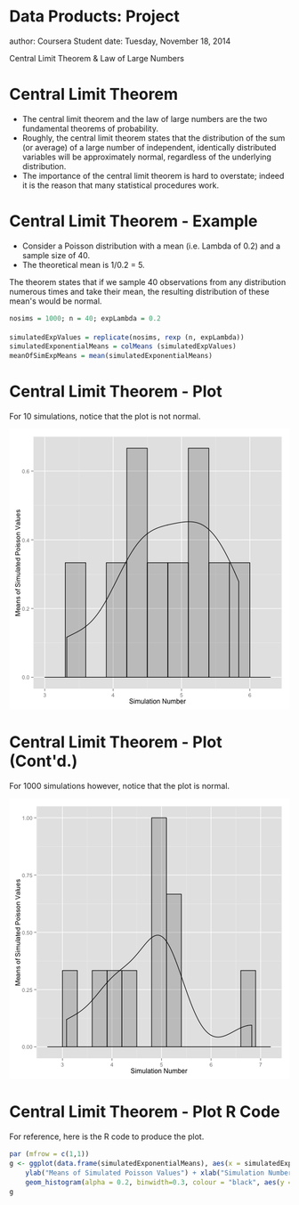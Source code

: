 Data Products: Project
========================================================
author: Coursera Student
date: Tuesday, November 18, 2014

Central Limit Theorem & Law of Large Numbers

Central Limit Theorem
========================================================

- The central limit theorem and the law of large numbers are the two fundamental theorems of probability. 
- Roughly, the central limit theorem states that the distribution of the sum (or average) of a large number of independent, identically distributed variables will be approximately normal, regardless of the underlying distribution. 
- The importance of the central limit theorem is hard to overstate; indeed it is the reason that many statistical procedures work.

Central Limit Theorem - Example
========================================================
- Consider a Poisson distribution with a mean (i.e. Lambda of 0.2) and a sample size of 40. 
- The theoretical mean is 1/0.2 = 5. 

The theorem states that if we sample 40 observations from any distribution numerous times and take their mean, the resulting distribution of these mean's would be normal. 


```r
nosims = 1000; n = 40; expLambda = 0.2

simulatedExpValues = replicate(nosims, rexp (n, expLambda))
simulatedExponentialMeans = colMeans (simulatedExpValues)
meanOfSimExpMeans = mean(simulatedExponentialMeans)
```

Central Limit Theorem - Plot
========================================================
For 10 simulations, notice that the plot is not normal. 


![plot of chunk unnamed-chunk-3](DevDataProducts_CourseProject2-figure/unnamed-chunk-3-1.png) 

Central Limit Theorem - Plot (Cont'd.)
========================================================
For 1000 simulations however, notice that the plot is normal.


![plot of chunk unnamed-chunk-5](DevDataProducts_CourseProject2-figure/unnamed-chunk-5-1.png) 

Central Limit Theorem - Plot R Code
========================================================
For reference, here is the R code to produce the plot.

```r
par (mfrow = c(1,1))
g <- ggplot(data.frame(simulatedExponentialMeans), aes(x = simulatedExponentialMeans)) + 
    ylab("Means of Simulated Poisson Values") + xlab("Simulation Number") +
    geom_histogram(alpha = 0.2, binwidth=0.3, colour = "black", aes(y = ..density..)) + geom_density()
g
```
